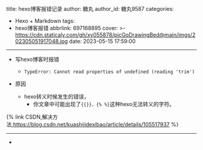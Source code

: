 title: hexo博客报错记录
author: 糖丸
author_id: 糖丸9587
categories:
  - Hexo + Markdown
tags:
  - hexo博客报错
abbrlink: 697168895
cover: >-
    https://cdn.staticaly.com/gh/xy055878/picGoDrawingBed@main/imgs/202305051917048.jpg
date: 2023-05-15 17:59:00
---

- 写hexo博客时报错
  - `TypeError: Cannot read properties of undefined (reading 'trim')`


- 原因
  - hexo转义时候发生的错误，
    - 你文章中可能出现了`{{}}，{% %}`这种hexo无法转义的字符。

{% link CSDN,解决方法,https://blog.csdn.net/kuashijidexibao/article/details/105517937 %}

---

- 

